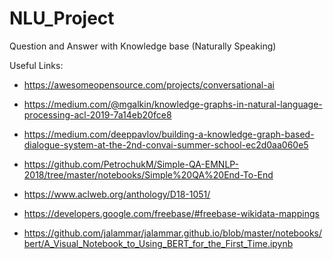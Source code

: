 # NLU_Project
Question and Answer with Knowledge base (Naturally Speaking)

Useful Links:
* https://awesomeopensource.com/projects/conversational-ai

* https://medium.com/@mgalkin/knowledge-graphs-in-natural-language-processing-acl-2019-7a14eb20fce8

* https://medium.com/deeppavlov/building-a-knowledge-graph-based-dialogue-system-at-the-2nd-convai-summer-school-ec2d0aa060e5

* https://github.com/PetrochukM/Simple-QA-EMNLP-2018/tree/master/notebooks/Simple%20QA%20End-To-End 

* https://www.aclweb.org/anthology/D18-1051/ 

* https://developers.google.com/freebase/#freebase-wikidata-mappings

* https://github.com/jalammar/jalammar.github.io/blob/master/notebooks/bert/A_Visual_Notebook_to_Using_BERT_for_the_First_Time.ipynb
